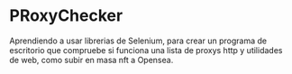 # PRoxyChecker

Aprendiendo a usar librerias de Selenium, para crear un programa de escritorio que compruebe si funciona una lista de proxys http y utilidades de web, como subir en masa nft a Opensea.

